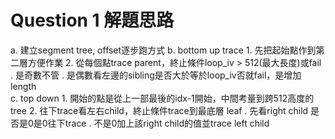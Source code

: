 # Question 1 解題思路

a. 建立segment tree, offset逐步跑方式 
b. bottom up trace 
	1. 先把起始點作到第二層方便作業
	2. 從每個點trace parent，終止條件loop_iv > 512(最大長度)或fail 
		. 是奇數不管
		. 是偶數看左邊的sibling是否大於等於loop_iv否就fail，是增加length  
c. top down
	1. 開始的點是從上一部最後的idx-1開始，中間考量到跨512高度的tree
	2. 往下trace看左右child，終止條件trace到最底層 leaf
		. 先看right child 是否是0是0往下trace
		. 不是0加上該right child的值並trace left child
